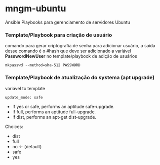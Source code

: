 # mngm-ubuntu
Ansible Playbooks para gerenciamento de servidores Ubuntu

### Template/Playbook para criação de usuário  
comando para gerar criptografia de senha para adicionar usuário, a saída desse comando é o #hash que deve ser adicionado a variável **PasswordNewUser** no template/playbook de adição de usuários
```
mkpasswd --method=sha-512 PASSWORD
```


### Template/Playbook de atualização do systema (apt upgrade)
variável to template
```
update_mode: safe
```
- If yes or safe, performs an aptitude safe-upgrade.
- If full, performs an aptitude full-upgrade.
- If dist, performs an apt-get dist-upgrade.

Choices:
- dist
- full
- no ← (default)
- safe
- yes
